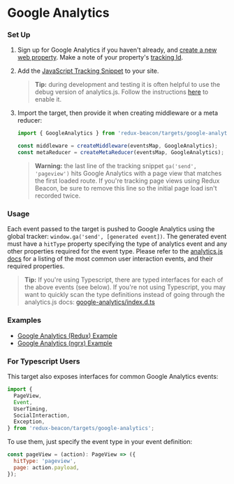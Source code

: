 # Google Analytics

### Set Up

1. Sign up for Google Analytics if you haven't already, and
   [create a new web property](https://support.google.com/analytics/answer/1008015?hl=en). Make
   a note of your property's
   [tracking Id](https://support.google.com/analytics/answer/1008080).

2. Add the
   [JavaScript Tracking Snippet](https://developers.google.com/analytics/devguides/collection/analyticsjs/)
   to your site.

    > **Tip:**
    > during development and testing it is often helpful to use the debug
    > version of analytics.js. Follow the instructions
    > [here](https://developers.google.com/analytics/devguides/collection/analyticsjs/debugging)
    > to enable it.

3. Import the target, then provide it when creating middleware or a meta reducer:

   ```js
   import { GoogleAnalytics } from 'redux-beacon/targets/google-analytics';

   const middleware = createMiddleware(eventsMap, GoogleAnalytics);
   const metaReducer = createMetaReducer(eventsMap, GoogleAnalytics);
   ```

    > **Warning:**
    > the last line of the tracking snippet `ga('send', 'pageview')` hits Google
    > Analytics with a page view that matches the first loaded route. If you're
    > tracking page views using Redux Beacon, be sure to remove this line so the
    > initial page load isn't recorded twice.

### Usage

Each event passed to the target is pushed to Google Analytics using
the global tracker: `window.ga('send', [generated event])`. The
generated event must have a `hitType` property specifying the type of
analytics event and any other properties required for the event type.
Please refer to the [analytics.js docs](https://developers.google.com/analytics/devguides/collection/analyticsjs/sending-hits)
for a listing of the most common user interaction events, and their
required properties.

> **Tip:**
> If you're using Typescript, there are typed interfaces for each of
> the above events (see below). If you're not using Typescript, you
> may want to quickly scan the type definitions instead of going
> through the analytics.js docs:
> [google-analytics/index.d.ts](https://github.com/rangle/redux-beacon/blob/master/src/targets/google-analytics/index.d.ts)

### Examples
  * [Google Analytics (Redux) Example](https://github.com/rangle/redux-beacon/tree/master/examples/google-analytics)
  * [Google Analytics (ngrx) Example](https://github.com/rangle/redux-beacon/tree/master/examples/google-analytics-ngrx)

### For Typescript Users

This target also exposes interfaces for common Google Analytics events:

```js
import {
  PageView,
  Event,
  UserTiming,
  SocialInteraction,
  Exception,
} from 'redux-beacon/targets/google-analytics';
```

To use them, just specify the event type in your event definition:

```js
const pageView = (action): PageView => ({
  hitType: 'pageview',
  page: action.payload,
});
```
